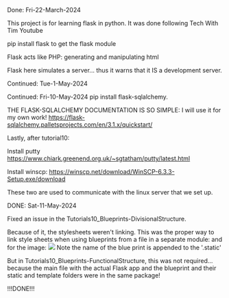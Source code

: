 Done: Fri-22-March-2024


This project is for learning flask in python.
It was done following Tech With Tim Youtube

pip install flask to get the flask module

Flask acts like PHP: generating and manipulating html

Flask here simulates a server... thus it warns that it IS a development server.

Continued: Tue-1-May-2024

Continued: Fri-10-May-2024
pip install flask-sqlalchemy.


THE FLASK-SQLALCHEMY DOCUMENTATION IS SO SIMPLE:
I will use it for my own work!
https://flask-sqlalchemy.palletsprojects.com/en/3.1.x/quickstart/


Lastly, after tutorial10:

Install putty
https://www.chiark.greenend.org.uk/~sgtatham/putty/latest.html

Install winscp:
https://winscp.net/download/WinSCP-6.3.3-Setup.exe/download

These two are used to communicate with the linux server that we set up.


DONE: Sat-11-May-2024

Fixed an issue in the Tutorials10_Blueprints-DivisionalStructure.

Because of it, the stylesheets weren't linking.
This was the proper way to link style sheets when using blueprints from 
a file in a separate module:
    <link rel="stylesheet" href="{{url_for('home_page.static', filename='page_styles/image_styles.css')}}">
and for the image:
    <img src="{{url_for('home_page.static', filename='resources/images/kuruko_img-10052024.png')}}"></img>
    Note the name of the blue print is appended to the '.static'

But in Tutorials10_Blueprints-FunctionalStructure, this was not required...
because the main file with the actual Flask app and the blueprint and their static and
template folders were in the same package!

!!!DONE!!!